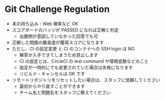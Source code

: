 # Git Challenge Regulation

- 本の持ち込み・Web 検索など OK
- スコアボードのバッジが PASSED になれば正解と判定
    - 出題側が意図していなかった回答でも可
- 正解した問題の難易度が獲得スコアになります
- ただし、CI の設定変更 と CI のコンテナへの SSH login は NG
    - 解答が入手できてしまうため禁止します
    - CI の設定とは、CircleCI の test command や環境変数などのこと
    - 設定が一時的にでも変更されていた場合は失格になります
    - リビルド・キャンセルは OK です
- リモートリポジトリをリセットしたい場合は、スタッフに依頼してください
    - 最初からやり直すことができます
    - チーム名と問題名をスタッフに教えてください
